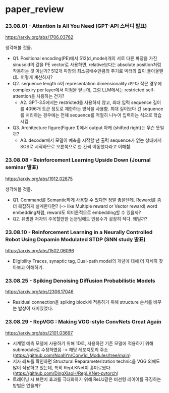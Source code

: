 # paper_review

### 23.08.01 - Attention Is All You Need (GPT-API 스터디 발표)
https://arxiv.org/abs/1706.03762

  생각해볼 것들. 
  
  - Q1. Positional encoding(PE)에서 512(d_model)개의 서로 다른 파장을 가진 sinusoid의 값을 PE vector로 사용하면, relative보다는 absolute position처럼 작동하는 것 아닌가? 512개 파장의 최소공배수만큼의 주기로 벡터의 값이 돌아올텐데.. 어떻게 계산하지?
  - Q2. sequence length n이 representation dimensionality d보다 작은 경우에 complexiry per layer에서 이점을 얻는데, 그럼 LLM에서는 restricted self-attention을 사용하는 건가?
    - A2. GPT-3.5에서는 restricted를 사용하지 않고, 최대 입력 sequence 길이를 4096개 토큰 정도로 제한하는 방식을 사용함. 최대 길이보다 긴 sequence를 처리하는 경우에는 전체 sequence를 적절히 나누어 입력하는 식으로 학습시킴.
  - Q3. Architecture figure(Figure 1)에서 output 아래 (shifted right)는 무슨 뜻일까?
    - A3. decoder에서 모델이 예측을 시작할 땐 출력 sequence가 없는 상태에서 SOS로 시작하므로 오른쪽으로 한 칸씩 이동했다라고 이해함. 

### 23.08.08 - Reinforcement Learning Upside Down (Journal seminar 발표)
https://arxiv.org/abs/1912.02875

  생각해볼 것들. 

  - Q1. Command를 Semantic하게 사용할 수 있다면 정말 좋을텐데. Reward를 좀 더 복잡하게 설계한다면? (-> like Multiple reward or Vector reward) word embedding처럼, reward도 의미론적으로 embedding할 수 있을까?
  - Q2. 유명한 저자의 주목할만한 논문임에도 인용수가 굉장히 적다. 왜일까?

### 23.08.10 - Reinforcement Learning in a Neurally Controlled Robot Using Dopamin Modulated STDP (SNN study 발표)
https://arxiv.org/abs/1502.06096

  - Eligibility Traces, synaptic tag, Dual-path model의 개념에 대해 더 자세히 찾아보고 이해하기.

### 23.08.25 - Spiking Denoising Diffusion Probabilistic Models
https://arxiv.org/abs/2306.17046

  - Residual connection을 spiking block에 적용하기 위해 structure 순서를 바꾸는 발상이 재미있었다.

### 23.08.29 - RepVGG : Making VGG-style ConvNets Great Again
https://arxiv.org/abs/2101.03697

  - 시계열 예측 모델에 사용하기 위해 1D로, 사용하던 기존 모델에 적용하기 위해 submodule로 수정하였음 -> 해당 레포지토리 주소(https://github.com/NoahYn/Conv1d_Modules/tree/main)
  - 저자 레포를 확인하면 Structural Reparameterization technic을 VGG 외에도 많이 적용하고 있는데, 특히 RepLKNet이 흥미로웠다.(https://github.com/DingXiaoH/RepLKNet-pytorch)
  - 트레이닝 시 브랜치 효과를 극대화하기 위해 ReLU같은 비선형 레이어를 퓨징하는 방법은 없을까? 
